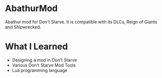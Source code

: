 # AbathurMod

Abathur mod for Don't Starve. It is compatible with its DLCs, Reign of Giants and Shipwrecked.

# What I Learned

* Designing a mod in Don't Starve
* Various Don't Starve Mod Tools
* Lua programming language
